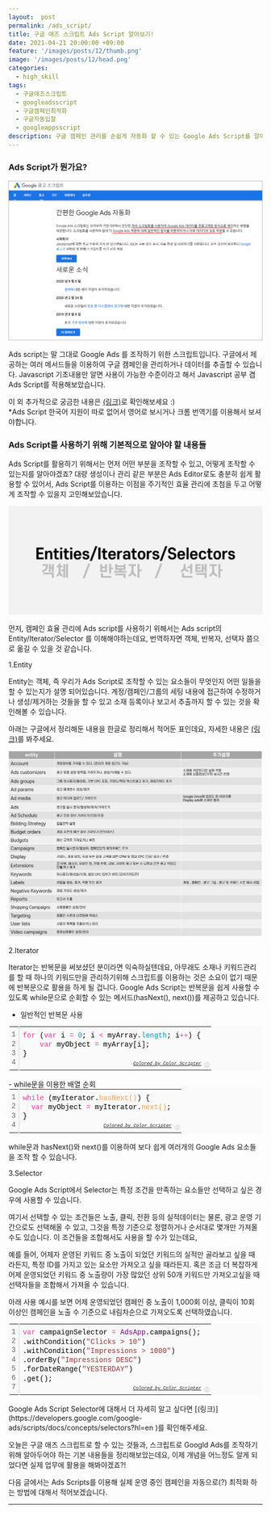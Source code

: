 ```yaml
---
layout:  post
permalink: /ads_script/
title: 구글 애즈 스크립트 Ads Script 알아보기!
date: 2021-04-21 20:00:00 +09:00
feature: '/images/posts/12/thumb.png'
image: '/images/posts/12/head.png'
categories:
  - high_skill
tags:
  - 구글애즈스크립트
  - googleadsscript
  - 구글캠페인최적화
  - 구글자동입찰
  - googleappsscript
description: 구글 캠페인 관리를 손쉽게 자동화 할 수 있는 Google Ads Script를 알아보자!
---
```


### Ads Script가 뭔가요?

![ads_script](/images/posts/12/adsscript.png)

Ads script는 말 그대로 Google Ads 를 조작하기 위한 스크립트입니다. 구글에서 제공하는 여러 메서드들을 이용하여 구글 캠페인을 관리하거나 데이터를 추출할 수 있습니다. Javascript 기초내용만 알면 사용이 가능한 수준이라고 해서 Javascript 공부 겸 Ads Script를 적용해보았습니다.

이 외 추가적으로 궁금한 내용은 [(링크)](https://developers.google.com/google-ads/scripts?hl=en)로 확인해보세요 :)
<br>*Ads Script 한국어 지원이 따로 없어서 영어로 보시거나 크롬 번역기를 이용해서 보셔야합니다.

### Ads Script를 사용하기 위해 기본적으로 알아야 할 내용들

Ads Script를 활용하기 위해서는 먼저 어떤 부분을 조작할 수 있고, 어떻게 조작할 수 있는지를 알아야겠죠?
대량 생성이나 관리 같은 부분은 Ads Editor로도 충분히 쉽게 활용할 수 있어서, Ads Script를 이용하는 이점을 주기적인 효율 관리에 초첨을 두고 어떻게 조작할 수 있을지 고민해보았습니다.

![ads_script_element](/images/posts/12/adsscript_element.png)


먼저, 캠페인 효율 관리에 Ads script를 사용하기 위해서는 Ads script의 Entity/Iterator/Selector 를 이해해야하는데요, 번역하자면 객체, 반복자, 선택자 쯤으로 옮길 수 있을 것 같습니다.

1.Entity

Entity는 객체, 즉 우리가 Ads Script로 조작할 수 있는 요소들이 무엇인지 어떤 일들을 할 수 있는지가 설명 되어있습니다. 계정/캠페인/그룹의 세팅 내용에 접근하여 수정하거나 생성/제거하는 것들을 할 수 있고 소재 등록이나 보고서 추출까지 할 수 있는 것을 확인해볼 수 있습니다.

아래는 구글에서 정리해둔 내용을 한글로 정리해서 적어둔 표인데요, 자세한 내용은 [(링크)](https://developers.google.com/google-ads/scripts/docs/features/entities?hl=en
)를 봐주세요.

![ads_script_entites](/images/posts/12/entities.png)


2.Iterator

Iterator는 반복문을 써보셨던 분이라면 익숙하실텐데요, 아무래도 소재나 키워드관리를 할 때 하나의 키워드만을 관리하기위해 스크립트를 이용하는 것은 소요이 없기 때문에 반복문으로 활용을 하게 될 겁니다. Google Ads Script는 반복문을 쉽게 사용할 수 있도록 while문으로 순회할 수 있는 메서드(hasNext(), next())를 제공하고 있습니다.

- 일반적인 반복문 사용

<div class="colorscripter-code" style="color:#010101;font-family:Consolas, 'Liberation Mono', Menlo, Courier, monospace !important; position:relative !important;overflow:auto"><table class="colorscripter-code-table" style="margin:0;padding:0;border:none;background-color:#fafafa;border-radius:4px;" cellspacing="0" cellpadding="0"><tr><td style="padding:6px;border-right:2px solid #e5e5e5"><div style="margin:0;padding:0;word-break:normal;text-align:right;color:#666;font-family:Consolas, 'Liberation Mono', Menlo, Courier, monospace !important;line-height:130%"><div style="line-height:130%">1</div><div style="line-height:130%">2</div><div style="line-height:130%">3</div><div style="line-height:130%">4</div></div></td><td style="padding:6px 0;text-align:left"><div style="margin:0;padding:0;color:#010101;font-family:Consolas, 'Liberation Mono', Menlo, Courier, monospace !important;line-height:130%"><div style="padding:0 6px; white-space:pre; line-height:130%"><span style="color:#ff3399">for</span>&nbsp;(<span style="color:#ff3399">var</span>&nbsp;i&nbsp;<span style="color:#039C43"></span><span style="color:#ff3399">=</span>&nbsp;<span style="color:#308ce5">0</span>;&nbsp;i&nbsp;<span style="color:#039C43"></span><span style="color:#ff3399">&lt;</span>&nbsp;myArray.<span style="color:#0099cc">length</span>;&nbsp;i<span style="color:#039C43"></span><span style="color:#ff3399">+</span><span style="color:#039C43"></span><span style="color:#ff3399">+</span>)&nbsp;{</div><div style="padding:0 6px; white-space:pre; line-height:130%">&nbsp;&nbsp;&nbsp;&nbsp;<span style="color:#ff3399">var</span>&nbsp;myObject&nbsp;<span style="color:#039C43"></span><span style="color:#ff3399">=</span>&nbsp;myArray[i];</div><div style="padding:0 6px; white-space:pre; line-height:130%">}&nbsp;</div><div style="padding:0 6px; white-space:pre; line-height:130%">&nbsp;</div></div><div style="text-align:right;margin-top:-13px;margin-right:5px;font-size:9px;font-style:italic"><a href="http://colorscripter.com/info#e" target="_blank" style="color:#e5e5e5text-decoration:none">Colored by Color Scripter</a></div></td><td style="vertical-align:bottom;padding:0 2px 4px 0"><a href="http://colorscripter.com/info#e" target="_blank" style="text-decoration:none;color:white"><span style="font-size:9px;word-break:normal;background-color:#e5e5e5;color:white;border-radius:10px;padding:1px">cs</span></a></td></tr></table></div>
<br>
- while문을 이용한 배열 순회

<div class="colorscripter-code" style="color:#010101;font-family:Consolas, 'Liberation Mono', Menlo, Courier, monospace !important; position:relative !important;overflow:auto"><table class="colorscripter-code-table" style="margin:0;padding:0;border:none;background-color:#fafafa;border-radius:4px;" cellspacing="0" cellpadding="0"><tr><td style="padding:6px;border-right:2px solid #e5e5e5"><div style="margin:0;padding:0;word-break:normal;text-align:right;color:#666;font-family:Consolas, 'Liberation Mono', Menlo, Courier, monospace !important;line-height:130%"><div style="line-height:130%">1</div><div style="line-height:130%">2</div><div style="line-height:130%">3</div><div style="line-height:130%">4</div></div></td><td style="padding:6px 0;text-align:left"><div style="margin:0;padding:0;color:#010101;font-family:Consolas, 'Liberation Mono', Menlo, Courier, monospace !important;line-height:130%"><div style="padding:0 6px; white-space:pre; line-height:130%"><span style="color:#ff3399">while</span>&nbsp;(myIterator.<span style="color:#ff9b51">hasNext()</span>)&nbsp;{</div><div style="padding:0 6px; white-space:pre; line-height:130%">&nbsp;&nbsp;<span style="color:#ff3399">var</span>&nbsp;myObject&nbsp;<span style="color:#039C43"></span><span style="color:#ff3399">=</span>&nbsp;myIterator.<span style="color:#ff9b51">next()</span>;</div><div style="padding:0 6px; white-space:pre; line-height:130%">}&nbsp;</div><div style="padding:0 6px; white-space:pre; line-height:130%">&nbsp;</div></div><div style="text-align:right;margin-top:-13px;margin-right:5px;font-size:9px;font-style:italic"><a href="http://colorscripter.com/info#e" target="_blank" style="color:#e5e5e5text-decoration:none">Colored by Color Scripter</a></div></td><td style="vertical-align:bottom;padding:0 2px 4px 0"><a href="http://colorscripter.com/info#e" target="_blank" style="text-decoration:none;color:white"><span style="font-size:9px;word-break:normal;background-color:#e5e5e5;color:white;border-radius:10px;padding:1px">cs</span></a></td></tr></table></div>
<br>while문과 hasNext()와 next()를 이용하여 보다 쉽게 여러개의 Google Ads 요소들을 조작 할 수 있습니다.


3.Selector

Google Ads Script에서 Selector는 특정 조건을 만족하는 요소들만 선택하고 싶은 경우에 사용할 수 있습니다.


여기서 선택할 수 있는 조건들은 노출, 클릭, 전환 등의 실적데이터는 물론, 광고 운영 기간으로도 선택해올 수 있고, 그것을 특정 기준으로 정렬하거나 순서대로 몇개만 가져올 수도 있습니다.
이 조건들을 조합해서도 사용을 할 수가 있는데요,

예를 들어, 어제자 운영된 키워드 중 노출이 되었던 키워드의 실적만 골라보고 싶을 때 라든지, 특정 ID를 가지고 있는 요소만 가져오고 싶을 때라든지.
혹은 조금 더 복잡하게 어제 운영되었던 키워드 중 노출량이 가장 많았던 상위 50개 키워드만 가져오고싶을 때 선택자들을 조합해서 가져올 수 있습니다.

아래 사용 예시를 보면 어제 운영되었던 캠페인 중 노출이 1,000회 이상, 클릭이 10회 이상인 캠페인을 노출 수 기준으로 내림차순으로 가져오도록 선택하였습니다.

<div class="colorscripter-code" style="color:#010101;font-family:Consolas, 'Liberation Mono', Menlo, Courier, monospace !important; position:relative !important;overflow:auto"><table class="colorscripter-code-table" style="margin:0;padding:0;border:none;background-color:#fafafa;border-radius:4px;" cellspacing="0" cellpadding="0"><tr><td style="padding:6px;border-right:2px solid #e5e5e5"><div style="margin:0;padding:0;word-break:normal;text-align:right;color:#666;font-family:Consolas, 'Liberation Mono', Menlo, Courier, monospace !important;line-height:130%"><div style="line-height:130%">1</div><div style="line-height:130%">2</div><div style="line-height:130%">3</div><div style="line-height:130%">4</div><div style="line-height:130%">5</div><div style="line-height:130%">6</div><div style="line-height:130%">7</div></div></td><td style="padding:6px 0;text-align:left"><div style="margin:0;padding:0;color:#010101;font-family:Consolas, 'Liberation Mono', Menlo, Courier, monospace !important;line-height:130%"><div style="padding:0 6px; white-space:pre; line-height:130%"><span style="color:#ff3399">var</span>&nbsp;campaignSelector&nbsp;<span style="color:#039C43"></span><span style="color:#ff3399">=</span>&nbsp;<span style="color:purple">AdsApp</span>.campaigns();</div><div style="padding:0 6px; white-space:pre; line-height:130%">.withCondition(<span style="color:#993333">"Clicks&nbsp;&gt;&nbsp;10"</span>)</div><div style="padding:0 6px; white-space:pre; line-height:130%">.withCondition(<span style="color:#993333">"Impressions&nbsp;&gt;&nbsp;1000"</span>)</div><div style="padding:0 6px; white-space:pre; line-height:130%">.orderBy(<span style="color:#993333">"Impressions&nbsp;DESC"</span>)</div><div style="padding:0 6px; white-space:pre; line-height:130%">.forDateRange(<span style="color:#993333">"YESTERDAY"</span>)</div><div style="padding:0 6px; white-space:pre; line-height:130%">.get();</div><div style="padding:0 6px; white-space:pre; line-height:130%">&nbsp;</div></div><div style="text-align:right;margin-top:-13px;margin-right:5px;font-size:9px;font-style:italic"><a href="http://colorscripter.com/info#e" target="_blank" style="color:#e5e5e5text-decoration:none">Colored by Color Scripter</a></div></td><td style="vertical-align:bottom;padding:0 2px 4px 0"><a href="http://colorscripter.com/info#e" target="_blank" style="text-decoration:none;color:white"><span style="font-size:9px;word-break:normal;background-color:#e5e5e5;color:white;border-radius:10px;padding:1px">cs</span></a></td></tr></table></div>
<br>
Google Ads Script Selector에 대해서 더 자세히 알고 싶다면 [(링크)](https://developers.google.com/google-ads/scripts/docs/concepts/selectors?hl=en
)를 확인해주세요.




오늘은 구글 애즈 스크립트로 할 수 있는 것들과, 스크립트로 Googld Ads를 조작하기 위해 알아두어야 하는 기본 내용들을 정리해보았는데요, 이제 개념을 어느정도 알게 되었다면 실제 업무에 활용을 해봐야겠죠?!

다음 글에서는 Ads Scripts를 이용해 실제 운영 중인 캠페인을 자동으로(?) 최적화 하는 방법에 대해서 적어보겠습니다.

-----------------------------
